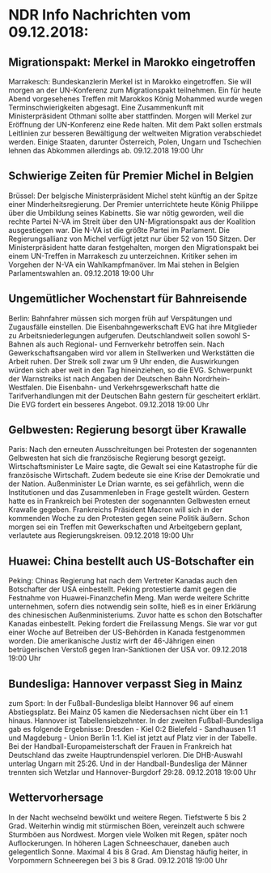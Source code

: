 # NDR Info Nachrichten vom 09.12.2018:


## Migrationspakt: Merkel in Marokko eingetroffen
Marrakesch:         Bundeskanzlerin Merkel ist in Marokko eingetroffen. Sie will morgen an der UN-Konferenz zum Migrationspakt teilnehmen. Ein für heute Abend vorgesehenes Treffen mit Marokkos König Mohammed wurde wegen Terminschwierigkeiten abgesagt. Eine Zusammenkunft mit Ministerpräsident Othmani sollte aber stattfinden. Morgen will Merkel zur Eröffnung der UN-Konferenz eine Rede halten. Mit dem Pakt sollen erstmals Leitlinien zur besseren Bewältigung der weltweiten Migration verabschiedet werden. Einige Staaten, darunter Österreich, Polen, Ungarn und Tschechien lehnen das Abkommen allerdings ab. 09.12.2018 19:00 Uhr 

## Schwierige Zeiten für Premier Michel in Belgien
Brüssel: Der belgische Ministerpräsident Michel steht künftig an der Spitze einer Minderheitsregierung. Der Premier unterrichtete heute König Philippe über die Umbildung seines Kabinetts. Sie war nötig geworden, weil die rechte Partei N-VA im Streit über den UN-Migrationspakt aus der Koalition ausgestiegen war. Die N-VA ist die größte Partei im Parlament. Die Regierungsallianz von Michel verfügt jetzt nur über 52 von 150 Sitzen. Der Ministerpräsident hatte daran festgehalten, morgen den Migrationspakt bei einem UN-Treffen in Marrakesch zu unterzeichnen. Kritiker sehen im Vorgehen der N-VA ein Wahlkampfmanöver. Im Mai stehen in Belgien Parlamentswahlen an. 09.12.2018 19:00 Uhr 

## Ungemütlicher Wochenstart für Bahnreisende
Berlin:   Bahnfahrer müssen sich morgen früh auf Verspätungen und Zugausfälle einstellen. Die Eisenbahngewerkschaft EVG hat ihre Mitglieder zu Arbeitsniederlegungen aufgerufen. Deutschlandweit sollen sowohl S-Bahnen als auch Regional- und Fernverkehr betroffen sein. Nach Gewerkschaftsangaben wird vor allem in Stellwerken und Werkstätten die Arbeit ruhen. Der Streik soll zwar um 9 Uhr enden, die Auswirkungen würden sich aber weit in den Tag hineinziehen, so die EVG. Schwerpunkt der Warnstreiks ist nach Angaben der Deutschen Bahn Nordrhein-Westfalen. Die Eisenbahn- und Verkehrsgewerkschaft hatte die Tarifverhandlungen mit der Deutschen Bahn gestern für gescheitert erklärt. Die EVG fordert ein besseres Angebot. 09.12.2018 19:00 Uhr 

## Gelbwesten: Regierung besorgt über Krawalle
Paris: Nach den erneuten Ausschreitungen bei Protesten der sogenannten Gelbwesten hat sich die französische Regierung besorgt gezeigt. Wirtschaftsminister Le Maire sagte, die Gewalt sei eine Katastrophe für die französische Wirtschaft. Zudem bedeute sie eine Krise der Demokratie und der Nation. Außenminister Le Drian warnte, es sei gefährlich, wenn die Institutionen und das Zusammenleben in Frage gestellt würden. Gestern hatte es in Frankreich bei Protesten der sogenannten Gelbwesten erneut Krawalle gegeben. Frankreichs Präsident Macron will sich in der kommenden Woche zu den Protesten gegen seine Politik äußern. Schon morgen sei ein Treffen mit Gewerkschaften und Arbeitgebern geplant, verlautete aus Regierungskreisen. 09.12.2018 19:00 Uhr 

## Huawei: China bestellt auch US-Botschafter ein
Peking:   Chinas Regierung hat nach dem Vertreter Kanadas auch den Botschafter der USA einbestellt. Peking protestierte damit gegen die Festnahme von Huawei-Finanzchefin Meng. Man werde weitere Schritte unternehmen, sofern dies notwendig sein sollte, hieß es in einer Erklärung des chinesischen Außenministeriums. Zuvor hatte es schon den Botschafter Kanadas einbestellt. Peking fordert die Freilassung Mengs. Sie war vor gut einer Woche auf Betreiben der US-Behörden in Kanada festgenommen worden. Die amerikanische Justiz wirft der 46-Jährigen einen betrügerischen Verstoß gegen Iran-Sanktionen der USA vor. 09.12.2018 19:00 Uhr 

## Bundesliga: Hannover verpasst Sieg in Mainz
zum Sport: In der Fußball-Bundesliga bleibt Hannover 96 auf einem Abstiegsplatz. Bei Mainz 05 kamen die Niedersachsen nicht über ein 1:1 hinaus. Hannover ist Tabellensiebzehnter. In der zweiten Fußball-Bundesliga gab es folgende Ergebnisse: Dresden - Kiel 0:2
Bielefeld - Sandhausen 1:1
und    Magdeburg - Union Berlin 1:1. Kiel ist jetzt auf Platz vier in der Tabelle. Bei der Handball-Europameisterschaft der Frauen in Frankreich hat Deutschland das zweite Hauptrundenspiel verloren. Die DHB-Auswahl unterlag Ungarn mit 25:26. Und in der Handball-Bundesliga der Männer trennten sich Wetzlar und Hannover-Burgdorf 29:28. 09.12.2018 19:00 Uhr 

## Wettervorhersage
In der Nacht wechselnd bewölkt und weitere Regen. Tiefstwerte 5 bis 2 Grad. Weiterhin windig mit stürmischen Böen, vereinzelt auch schwere Sturmböen aus Nordwest. Morgen viele Wolken mit Regen, später noch Auflockerungen. In höheren Lagen Schneeschauer, daneben auch gelegentlich Sonne. Maximal 4 bis 8 Grad. Am Dienstag häufig heiter, in Vorpommern Schneeregen bei 3 bis 8 Grad. 09.12.2018 19:00 Uhr 
